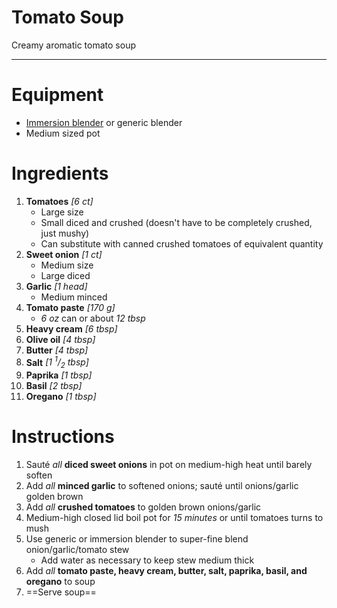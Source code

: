 # Tomato Soup

Creamy aromatic tomato soup

---

# Equipment

- [Immersion blender](https://en.m.wikipedia.org/wiki/Immersion_blender) or generic blender
- Medium sized pot

# Ingredients
1) **Tomatoes** *\[6 ct\]*
   - Large size
   - Small diced and crushed (doesn't have to be completely crushed, just mushy)
   - Can substitute with canned crushed tomatoes of equivalent quantity
2) **Sweet onion** *\[1 ct\]*
   - Medium size
   - Large diced
3) **Garlic** *\[1 head\]*
   - Medium minced
4) **Tomato paste** *\[170 g\]*
   - *6 oz* can or about *12 tbsp*
5) **Heavy cream** *\[6 tbsp\]*
6) **Olive oil** *\[4 tbsp\]*
7) **Butter** *\[4 tbsp\]*
8) **Salt** *\[1 <sup>1</sup>/<sub>2</sub> tbsp\]*
9) **Paprika** *\[1 tbsp\]*
10) **Basil** *\[2 tbsp\]*
11) **Oregano** *\[1 tbsp\]*

# Instructions
1) Sauté *all* **diced sweet onions** in pot on medium-high heat until barely soften
2) Add *all* **minced garlic** to softened onions; sauté until onions/garlic golden brown
3) Add *all* **crushed tomatoes** to golden brown onions/garlic
4) Medium-high closed lid boil pot for *15 minutes* or until tomatoes turns to mush
5) Use generic or immersion blender to super-fine blend onion/garlic/tomato stew
   - Add water as necessary to keep stew medium thick
6) Add *all* **tomato paste, heavy cream, butter, salt, paprika, basil, and oregano** to soup
7) ==Serve soup==